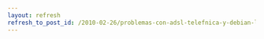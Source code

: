 ```yaml
---
layout: refresh
refresh_to_post_id: /2010-02-26/problemas-con-adsl-telefnica-y-debian-linux
---
```

